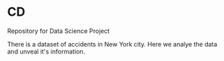 # CD
Repository for Data Science Project

There is a dataset of accidents in New York city. Here we analye the data and unveal it's information.
